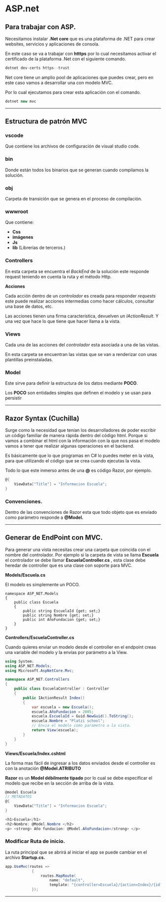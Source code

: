# ASP.net

## **Para trabajar con ASP.**

Necesitamos instalar **.Net core** que es una plataforma de .NET para crear websites, servicios y aplicaciones de consola.

En este caso se va a trabajar con **htttps** por lo cual necesitamos activar el certificado de la plataforma .Net con el siguiente comando.

```c#
dotnet dev-certs https--trust
```

Net core tiene un amplio pool de aplicaciones que puedes crear, pero en este caso vamos a desarrollar una con modelo MVC.

Por lo cual ejecutamos para crear esta aplicación con el comando.

```c#
dotnet new mvc
```

------

## **Estructura de patrón MVC**

### vscode 

Que contiene los archivos de configuración de visual studio code.

### bin

 Donde están todos los binarios que se generan cuando compilamos la solución.

### obj

 Carpeta de transición que se genera en el proceso de compilación.

### wwwroot 

Que contiene:

- **Css**
- **imágenes**
- **Js**
- **lib** (Librerías de terceros.)

### Controllers 

En esta carpeta se encuentra el *BackEnd* de la solución este responde request teniendo en cuenta la ruta y el método Http.

**Acciones**

Cada acción dentro de un *controlador* es creada para responder *requests* este puede realizar acciones intermedias como hacer cálculos, consultar una base de datos, etc.

Las acciones tienen una firma característica, devuelven un *IActionResult*. Y una vez que hace lo que tiene que hacer llama a la vista.

### Views 

Cada una de las acciones del *controlador* esta asociada a una de las vistas.

En esta carpeta se encuentran las vistas que se van a renderizar con unas plantillas preinstaladas. 

### Model

Este sirve para definir la estructura de los datos mediante **POCO**.

Los **POCO** son entidades simples que definen el modelo y se usan para persistir

------

## **Razor Syntax (Cuchilla)**

Surge como la necesidad que tenían los desarrolladores de poder escribir un código familiar de manera rápida dentro del código html. Porque si vamos a combinar el html con la información con la que nos pasa el modelo vamos a tener que realizar algunas operaciones en el backend.

Es básicamente que lo que programas en C# lo puedes meter en la vista, para que utilizando el código que se crea cuando ejecutas la vista.

Todo lo que este inmerso antes de una **@** es código Razor, por ejemplo.

```c#
@{
    ViewData["Title"] = "Informacion Escuela";
}
```

### Convenciones.

Dentro de las convenciones de Razor esta que todo objeto que es enviado como parámetro responde a **@Model.**

------

## **Generar de EndPoint con MVC.**

Para generar una vista necesitas crear una carpeta que coincida con el nombre del controlador. Por ejemplo si la carpeta de vista se llama **Escuela** el controlador se debe llamar **EscuelaController.cs** , esta clase debe heredar de controller que es una clase con soporte para MVC.

**Models/Escuela.cs**

El modelo es simplemente un POCO.

```
namespace ASP_NET.Models
{
    public class Escuela
    {
        public string EscuelaId {get; set;}
        public string Nombre {get; set;}
        public int AñoFundacion {get; set;}
    }
}
```

 **Controllers/EscuelaController.cs**

Cuando quieres enviar un modelo desde el controller en el endpoint creas una variable del modelo y la envías por parámetro a la View.

```c#
using System;
using ASP_NET.Models;
using Microsoft.AspNetCore.Mvc;

namespace ASP_NET.Controllers
{
    public class EscuelaController : Controller
    {
        public IActionResult Index()
        {
            var escuela = new Escuela();
            escuela.AñoFundacion = 2005;
            escuela.EscuelaId = Guid.NewGuid().ToString();
            escuela.Nombre = "Platzi school";
            // Envia el modelo como parametro a la vista.
            return View(escuela);
        }
    }
}
```

**Views/Escuela/Index.cshtml**

La forma mas fácil de ingresar a los datos enviados desde el controller es con la anotación **@Model.ATRIBUTO**

**Razor** es un **Model débilmente tipado** por lo cual se debe especificar el modelo que recibe en la sección de arriba de la vista. 

```c#
@model Escuela
// METADATOS
@{
    ViewData["Title"] = "Informacion Escuela";
}

<h1>Escuela</h1>
<h2>Nombre: @Model.Nombre </h2>
<p> <strong> Año fundacion: @Model.AñoFundacion</strong> </p>
```

### Modificar Ruta de inicio.

La ruta principal que se abrirá al iniciar el app se puede cambiar en el archivo **Startup.cs.**

```c#
app.UseMvc(routes =>
            {
                routes.MapRoute(
                    name: "default",
                    template: "{controller=Escuela}/{action=Index}/{id?}");
            });
```

------

